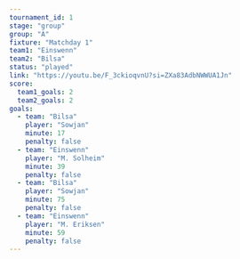 ```yaml
---
tournament_id: 1
stage: "group"
group: "A"
fixture: "Matchday 1"
team1: "Einswenn"
team2: "Bilsa"
status: "played"
link: "https://youtu.be/F_3ckioqvnU?si=ZXa83AdbNWWUA1Jn"
score:
  team1_goals: 2
  team2_goals: 2
goals:
  - team: "Bilsa"
    player: "Sowjan"
    minute: 17
    penalty: false
  - team: "Einswenn"
    player: "M. Solheim"
    minute: 39
    penalty: false
  - team: "Bilsa"
    player: "Sowjan"
    minute: 75
    penalty: false
  - team: "Einswenn"
    player: "M. Eriksen"
    minute: 59
    penalty: false
---
```

